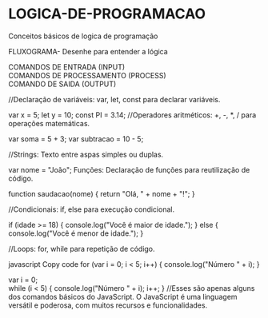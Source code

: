 # LOGICA-DE-PROGRAMACAO

Conceitos básicos de logica de programação

FLUXOGRAMA- Desenhe para entender a lógica 

COMANDOS DE ENTRADA (INPUT)       
COMANDOS DE PROCESSAMENTO (PROCESS)       
COMANDO DE SAIDA (OUTPUT)


//Declaração de variáveis: var, let, const para declarar variáveis.

var x = 5;
let y = 10;
const PI = 3.14;
//Operadores aritméticos: +, -, *, / para operações matemáticas.

var soma = 5 + 3;
var subtracao = 10 - 5;

//Strings: Texto entre aspas simples ou duplas.


var nome = "João";
Funções: Declaração de funções para reutilização de código.


function saudacao(nome) {
    return "Olá, " + nome + "!";
}

//Condicionais: if, else para execução condicional.


if (idade >= 18) {
    console.log("Você é maior de idade.");
} else {
    console.log("Você é menor de idade.");
}

//Loops: for, while para repetição de código.

javascript
Copy code
for (var i = 0; i < 5; i++) {
    console.log("Número " + i);
}

var i = 0;       
while (i < 5) {
    console.log("Número " + i);
    i++;
}
//Esses são apenas alguns dos comandos básicos do JavaScript. O JavaScript é uma linguagem versátil e poderosa, com muitos recursos e funcionalidades.

 
